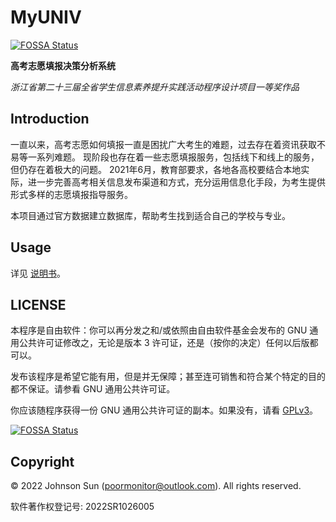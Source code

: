 # MyUNIV
[![FOSSA Status](https://app.fossa.com/api/projects/git%2Bgithub.com%2Fpoormonitor%2FMyUNIV.svg?type=shield)](https://app.fossa.com/projects/git%2Bgithub.com%2Fpoormonitor%2FMyUNIV?ref=badge_shield)

**高考志愿填报决策分析系统**

*浙江省第二十三届全省学生信息素养提升实践活动程序设计项目一等奖作品*

## Introduction

一直以来，高考志愿如何填报一直是困扰广大考生的难题，过去存在着资讯获取不易等一系列难题。
现阶段也存在着一些志愿填报服务，包括线下和线上的服务，但仍存在着极大的问题。
2021年6月，教育部要求，各地各高校要结合本地实际，进一步完善高考相关信息发布渠道和方式，充分运用信息化手段，为考生提供形式多样的志愿填报指导服务。

本项目通过官方数据建立数据库，帮助考生找到适合自己的学校与专业。

## Usage

详见 [说明书](https://cloud.oldmonitor.cn/#s/8YSEC5dw)。

## LICENSE

本程序是自由软件：你可以再分发之和/或依照由自由软件基金会发布的 GNU 通用公共许可证修改之，无论是版本 3 许可证，还是（按你的决定）任何以后版都可以。

发布该程序是希望它能有用，但是并无保障；甚至连可销售和符合某个特定的目的都不保证。请参看 GNU 通用公共许可证。

你应该随程序获得一份 GNU 通用公共许可证的副本。如果没有，请看 [GPLv3](https://www.gnu.org/licenses/gpl-3.0.txt)。


[![FOSSA Status](https://app.fossa.com/api/projects/git%2Bgithub.com%2Fpoormonitor%2FMyUNIV.svg?type=large)](https://app.fossa.com/projects/git%2Bgithub.com%2Fpoormonitor%2FMyUNIV?ref=badge_large)

## Copyright

© 2022 Johnson Sun (poormonitor@outlook.com). All rights reserved.

软件著作权登记号: 2022SR1026005